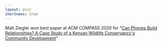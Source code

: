 ```yaml
---
layout: post
shortnews: true
---
```


Matt Ziegler won best paper at ACM COMPASS 2020 for "[Can Phones Build Relationships? A Case Study of a Kenyan Wildlife Conservancy's Community Development](https://kurti.sh/pubs/olpejeta_compass2020.pdf)"

